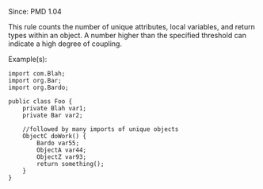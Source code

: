 Since: PMD 1.04

This rule counts the number of unique attributes, local variables, and return types within an object.
A number higher than the specified threshold can indicate a high degree of coupling.

Example(s):
```
import com.Blah;
import org.Bar;
import org.Bardo;

public class Foo {
    private Blah var1;
    private Bar var2;

    //followed by many imports of unique objects
    ObjectC doWork() {
        Bardo var55;
        ObjectA var44;
        ObjectZ var93;
        return something();
    }
}
```
